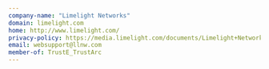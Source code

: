 ```yaml
---
company-name: "Limelight Networks"
domain: limelight.com
home: http://www.limelight.com/
privacy-policy: https://media.limelight.com/documents/Limelight+Networks+Privacy+Policy+06-2018.pdf
email: websupport@llnw.com
member-of: TrustE_TrustArc
---
```




